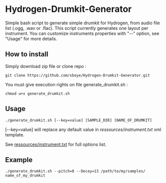 Hydrogen-Drumkit-Generator
==========================

Simple bash script to generate simple drumkit for Hydrogen, from audio file list (.ogg, .wav or .flac).
This script currently generates one layout per instrument.
You can customize instruments properties with "--" option, see "Usage" for more details.

How to install
--------------------
Simply download zip file or clone repo :

    git clone https://github.com/sboye/Hydrogen-Drumkit-Generator.git

You must give execution rights on file generate_drumkit.sh :

    chmod u+x generate_drumkit.sh

Usage
----------------------
    ./generate_drumkit.sh [--key=value] [SAMPLE_DIR] [NAME_OF_DRUMKIT]

[--key=value] will replace any default value in _ressources/instrument.txt_ xml template.

See
[ressources/instrument.txt](https://github.com/sboye/Hydrogen-Drumkit-Generator/blob/master/ressources/instrument.txt) for full options list.

Example
------------------------
    ./generate_drumkit.sh --pitch=8 --Decay=13 /path/to/my/samples/ name_of_my_drumkit

